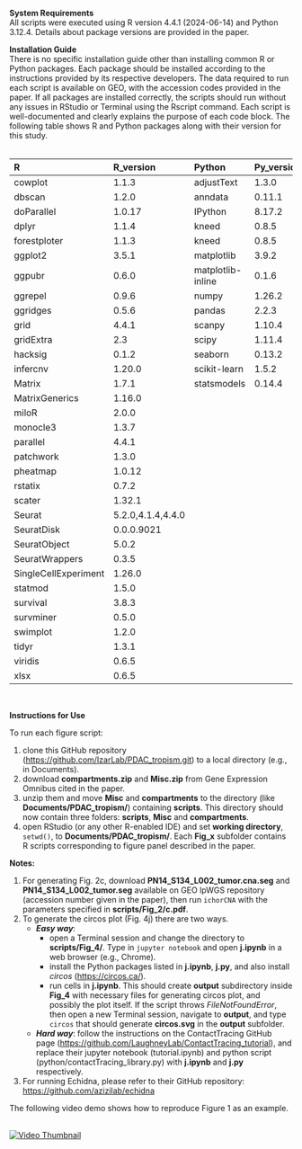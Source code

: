 **System Requirements**<br>
All scripts were executed using R version 4.4.1 (2024-06-14) and Python 3.12.4. Details about package versions are provided in the paper.

**Installation Guide**<br>
There is no specific installation guide other than installing common R or Python packages. Each package should be installed according to the instructions provided by its respective developers. The data required to run each script is available on GEO, with the accession codes provided in the paper. If all packages are installed correctly, the scripts should run without any issues in RStudio or Terminal using the Rscript command. Each script is well-documented and clearly explains the purpose of each code block. The following table shows R and Python packages along with their version for this study.<br><br>

| R                        | R_version               | Python           | Py_version  |
|:--------------------------|:------------------------|:------------------|:------------|
| cowplot                 | 1.1.3                  | adjustText       | 1.3.0      |
| dbscan                  | 1.2.0                  | anndata          | 0.11.1     |
| doParallel              | 1.0.17                 | IPython          | 8.17.2     |
| dplyr                   | 1.1.4                  | kneed            | 0.8.5      |
| forestploter            | 1.1.3                  | kneed            | 0.8.5      |
| ggplot2                 | 3.5.1                  | matplotlib       | 3.9.2      |
| ggpubr                  | 0.6.0                  | matplotlib-inline | 0.1.6      |
| ggrepel                 | 0.9.6                  | numpy            | 1.26.2     |
| ggridges                | 0.5.6                  | pandas           | 2.2.3      |
| grid                    | 4.4.1                  | scanpy           | 1.10.4     |
| gridExtra               | 2.3                    | scipy            | 1.11.4     |
| hacksig                 | 0.1.2                  | seaborn          | 0.13.2     |
| infercnv                | 1.20.0                 | scikit-learn     | 1.5.2      |
| Matrix                  | 1.7.1                  | statsmodels      | 0.14.4     |
| MatrixGenerics          | 1.16.0                 |                  |            |
| miloR                   | 2.0.0                  |                  |            |
| monocle3                | 1.3.7                  |                  |            |
| parallel                | 4.4.1                  |                  |            |
| patchwork               | 1.3.0                  |                  |            |
| pheatmap                | 1.0.12                 |                  |            |
| rstatix                 | 0.7.2                  |                  |            |
| scater                  | 1.32.1                 |                  |            |
| Seurat                  | 5.2.0,4.1.4,4.4.0      |                  |            |
| SeuratDisk              | 0.0.0.9021             |                  |            |
| SeuratObject            | 5.0.2                  |                  |            |
| SeuratWrappers          | 0.3.5                  |                  |            |
| SingleCellExperiment    | 1.26.0                 |                  |            |
| statmod                 | 1.5.0                  |                  |            |
| survival                | 3.8.3                  |                  |            |
| survminer               | 0.5.0                  |                  |            |
| swimplot                | 1.2.0                  |                  |            |
| tidyr                   | 1.3.1                  |                  |            |
| viridis                 | 0.6.5                  |                  |            |
| xlsx                    | 0.6.5                  |                  |            |

<br>

**Instructions for Use**<br>

To run each figure script:
1. clone this GitHub repository  (https://github.com/IzarLab/PDAC_tropism.git) to a local directory (e.g., in Documents).
2. download **compartments.zip** and **Misc.zip** from Gene Expression Omnibus cited in the paper.
3. unzip them and move **Misc** and **compartments** to the directory (like **Documents/PDAC_tropism/**) containing **scripts**. This directory should now contain three folders: **scripts**, **Misc** and **compartments**.
4. open RStudio (or any other R-enabled IDE) and set **working directory**, `setwd()`, to **Documents/PDAC_tropism/**. Each **Fig_x** subfolder contains R scripts corresponding to figure panel described in the paper.

**Notes:**
1. For generating Fig. 2c, download **PN14_S134_L002_tumor.cna.seg** and **PN14_S134_L002_tumor.seg** available on GEO lpWGS repository (accession number given in the paper), then run `ichorCNA` with the parameters specified in **scripts/Fig_2/c.pdf**.
2. To generate the circos plot (Fig. 4j) there are two ways.
   - **_Easy way_**:  
     - open a Terminal session and change the directory to **scripts/Fig_4/**. Type in `jupyter notebook` and open **j.ipynb** in a web browser (e.g., Chrome).  
     - install the Python packages listed in **j.ipynb**, **j.py**, and also install _circos_ (https://circos.ca/).  
     - run cells in **j.ipynb**. This should create **output** subdirectory inside **Fig_4** with necessary files for generating circos plot, and possibly the plot itself. If the script throws _FileNotFoundError_, then open a new Terminal session, navigate to **output**, and type `circos` that should generate **circos.svg** in the **output** subfolder.  
   - **_Hard way_**: follow the instructions on the ContactTracing GitHub page (https://github.com/LaughneyLab/ContactTracing_tutorial), and replace their jupyter notebook (tutorial.ipynb) and python script (python/contactTracing_library.py) with **j.ipynb** and **j.py** respectively.
3. For running Echidna, please refer to their GitHub repository: https://github.com/azizilab/echidna

The following video demo shows how to reproduce Figure 1 as an example.<br><br>

[![Video Thumbnail](https://img.youtube.com/vi/zvmdHKROiBA/0.jpg)](https://www.youtube.com/watch?v=zvmdHKROiBA)
